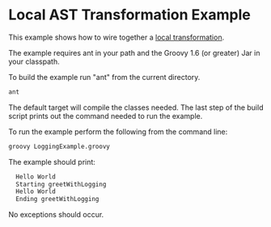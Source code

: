 <!--

  SPDX-License-Identifier: Apache-2.0

  Licensed under the Apache License, Version 2.0 (the "License");
  you may not use this file except in compliance with the License.
  You may obtain a copy of the License at

    https://www.apache.org/licenses/LICENSE-2.0

  Unless required by applicable law or agreed to in writing, software
  distributed under the License is distributed on an "AS IS" BASIS,
  WITHOUT WARRANTIES OR CONDITIONS OF ANY KIND, either express or implied.
  See the License for the specific language governing permissions and
  limitations under the License.

-->

# Local AST Transformation Example

This example shows how to wire together a [local transformation](http://groovy-lang.org/metaprogramming.html#transform-local). 

The example requires ant in your path and the Groovy 1.6 (or greater) 
Jar in your classpath. 

To build the example run "ant" from the current directory. 
```bash
ant
```
The default target will compile the classes needed. The last step of the build 
script prints out the command needed to run the example. 

To run the example perform the following from the command line:
```bash
groovy LoggingExample.groovy
```
  
The example should print: 
```bash
  Hello World
  Starting greetWithLogging
  Hello World
  Ending greetWithLogging
```
No exceptions should occur. 